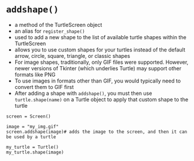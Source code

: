 # `addshape()`
- a method of the TurtleScreen object
- an alias for `register_shape()`
- used to add a new shape to the list of available turtle shapes within the TurtleScreen
- allows you to use custom shapes for your turtles instead of the default arrow, circle, square, triangle, or classic shapes
- For image shapes, traditionally, only GIF files were supported. However, newer versions of Tkinter (which underlies Turtle) may support other formats like PNG
- To use images in formats other than GIF, you would typically need to convert them to GIF first
- After adding a shape with `addshape()`, you must then use `turtle.shape(name)` on a Turtle object to apply that custom shape to the turtle
```
screen = Screen()

image = "my_img.gif"
screen.addshape(image)# adds the image to the screen, and then it can be used by a turtle

my_turtle = Turtle()
my_turtle.shape(image)
```